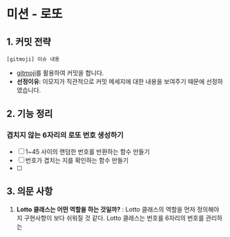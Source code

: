 # 미션 - 로또

## 1. 커밋 전략

```
[gitmoji] 이슈 내용
```

- [gitmoji](https://gitmoji.dev/)를 활용하여 커밋을 합니다.
- **선정이유**: 이모지가 직관적으로 커밋 메세지에 대한 내용을 보여주기 때문에 선정하였습니다.

## 2. 기능 정리

### 겹치지 않는 6자리의 로또 번호 생성하기

- [ ] 1~45 사이의 랜덤한 번호를 반환하는 함수 만들기
- [ ] 번호가 겹치는 지를 확인하는 함수 만들기
- [ ]

## 3. 의문 사항

1. **Lotto 클래스는 어떤 역할을 하는 것일까?** : Lotto 클래스의 역할을 먼저 정의해야지 구현사항이 보다 쉬워질 것 같다. Lotto 클래스는 번호를 6자리의 번호를 관리하는
